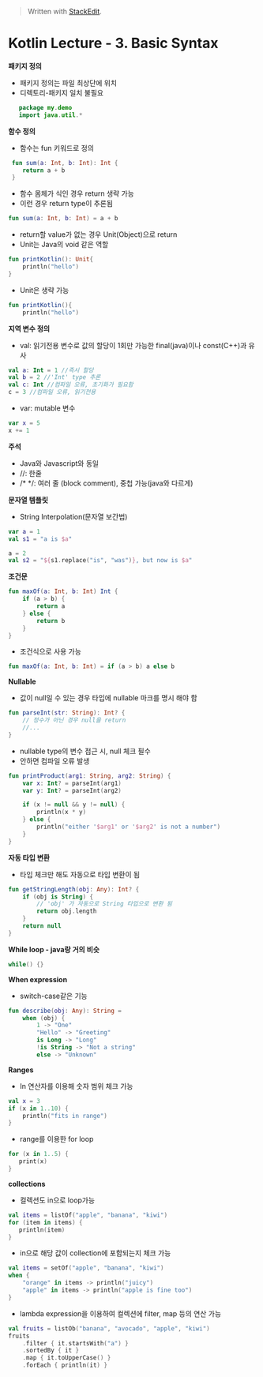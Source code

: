 



> Written with [StackEdit](https://stackedit.io/).
# Kotlin Lecture - 3. Basic Syntax


**패키지 정의**
- 패키지 정의는 파일 최상단에 위치
- 디렉토리-패키지 일치 불필요
 ```kotlin
    package my.demo
    import java.util.*
```


**함수 정의**    
- 함수는 fun 키워드로 정의
 ```kotlin
  fun sum(a: Int, b: Int): Int {
     return a + b
  }
  ```    
  - 함수 몸체가 식인 경우 return 생략 가능
  - 이런 경우 return type이 추론됨
 ```kotlin
 fun sum(a: Int, b: Int) = a + b
 ```
 - return할 value가 없는 경우 Unit(Object)으로 return
 - Unit는 Java의 void 같은 역할
 ```kotlin
 fun printKotlin(): Unit{
	 println("hello")
}
```
- Unit은 생략 가능
```kotlin
fun printKotlin(){
	println("hello")
```
**지역 변수 정의**
- val: 읽기전용 변수로 값의 할당이 1회만 가능한 final(java)이나 const(C++)과 유사
```kotlin
val a: Int = 1 //즉시 할당
val b = 2 //'Int' type 추론
val c: Int //컴파일 오류, 초기화가 필요함
c = 3 //컴파일 오류, 읽기전용
```
- var: mutable 변수
```kotlin
var x = 5
x += 1
```
**주석**
- Java와 Javascript와 동일
- //: 한줄
- /* */: 여러 줄 (block comment), 중첩 가능(java와 다르게)

**문자열 템플릿**
- String Interpolation(문자열 보간법)
```kotlin
var a = 1
val s1 = "a is $a"

a = 2
val s2 = "${s1.replace("is", "was")}, but now is $a"
```
**조건문**
```kotlin
fun maxOf(a: Int, b: Int) Int {
	if (a > b) {
		return a
	} else {
		return b
	}
}
```
- 조건식으로 사용 가능
 ```kotlin
fun maxOf(a: Int, b: Int) = if (a > b) a else b
```
**Nullable**
- 값이 null일 수 있는 경우 타입에 nullable 마크를 명시 해야 함
```kotlin
fun parseInt(str: String): Int? {
	// 정수가 아닌 경우 null을 return
	//...
}
```
- nullable type의 변수 접근 시, null 체크 필수
- 안하면 컴파일 오류 발생
```kotlin
fun printProduct(arg1: String, arg2: String) {
	var x: Int? = parseInt(arg1)
	var y: Int? = parseInt(arg2)

	if (x != null && y != null) {
		println(x * y)
	} else {
		println("either '$arg1' or '$arg2' is not a number")
	}
}
```
**자동 타입 변환**
- 타입 체크만 해도 자동으로 타입 변환이 됨
```kotlin
fun getStringLength(obj: Any): Int? {
	if (obj is String) {
		// 'obj' 가 자동으로 String 타입으로 변환 됨
		return obj.length
	}
	return null
}
```
**While loop - java랑 거의 비슷**
```kotlin
while() {}
```
**When expression**
- switch-case같은 기능
```kotlin
fun describe(obj: Any): String = 
	when (obj) {
		1 -> "One" 
		"Hello" -> "Greeting"
		is Long -> "Long"
		!is String -> "Not a string"
		else -> "Unknown"
```
**Ranges**
- In 연산자를 이용해 숫자 범위 체크 가능
```kotlin
val x = 3
if (x in 1..10) {
	println("fits in range")
}
```
- range를 이용한 for loop
 ```kotlin
for (x in 1..5) {
	print(x)
}
```
**collections**
- 컬렉션도 in으로 loop가능
 ```kotlin
val items = listOf("apple", "banana", "kiwi")
for (item in items) {
	println(item)
}
```
- in으로 해당 값이 collection에 포함되는지 체크 가능
```kotlin
val items = setOf("apple", "banana", "kiwi")
when {
	"orange" in items -> println("juicy")
	"apple" in items -> println("apple is fine too")
}
```
- lambda expression을 이용하여 컬렉션에 filter, map 등의 연산 가능
```kotlin
val fruits = listOb("banana", "avocado", "apple", "kiwi")
fruits
	.filter { it.startsWith("a") }
	.sortedBy { it }
	.map { it.toUpperCase() }
	.forEach { println(it) }
```





<!--stackedit_data:
eyJoaXN0b3J5IjpbMjk4NTA4MDE4LC0zNzEwODc4NDldfQ==
-->